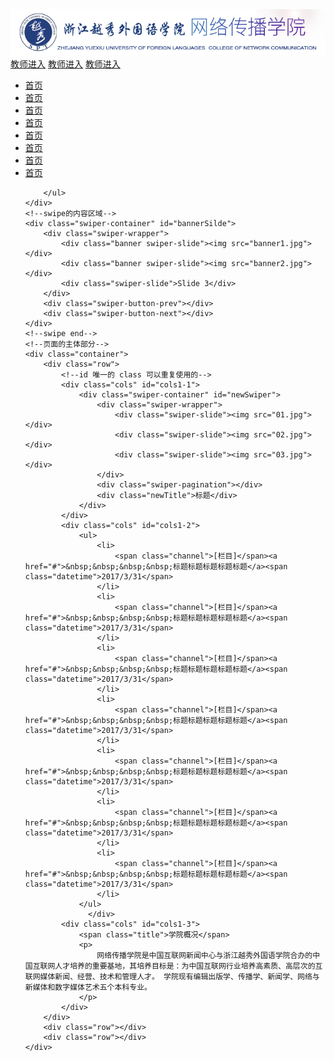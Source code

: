 <html>
<head>
<meta charset="utf-8">
<title>网传官网</title>
<link rel="stylesheet" type="text/css" href="style.css" />
<link rel="stylesheet" type="text/css" href="swiper-3.4.0.min.css" />
</head>

<body>
<div class="content">
	<div class="header">
        <img src="logo.png">
        <div class="quickLink">
            <a href="#">教师进入</a>
            <a href="#">教师进入</a>
            <a href="#">教师进入</a>
        </div>
    </div>
    <div class="nav">
        <ul>
            <li><a href="#">首页</a></li>
            <li><a href="#">首页</a></li>
            <li><a href="#">首页</a></li>
            <li><a href="#">首页</a></li>
            <li><a href="#">首页</a></li>
            <li><a href="#">首页</a></li>
            <li><a href="#">首页</a></li>
            <li><a href="#">首页</a></li>

        </ul>
    </div>
    <!--swipe的内容区域-->
    <div class="swiper-container" id="bannerSilde">
        <div class="swiper-wrapper">
            <div class="banner swiper-slide"><img src="banner1.jpg"></div>
            <div class="banner swiper-slide"><img src="banner2.jpg"></div>
            <div class="swiper-slide">Slide 3</div>
        </div>
        <div class="swiper-button-prev"></div>
        <div class="swiper-button-next"></div>
    </div>
    <!--swipe end-->
    <!--页面的主体部分-->
    <div class="container">
        <div class="row">
            <!--id 唯一的 class 可以重复使用的-->
            <div class="cols" id="cols1-1">
                <div class="swiper-container" id="newSwiper">
                    <div class="swiper-wrapper">
                        <div class="swiper-slide"><img src="01.jpg"></div>
                        <div class="swiper-slide"><img src="02.jpg"></div>
                        <div class="swiper-slide"><img src="03.jpg"></div>
                    </div>
                    <div class="swiper-pagination"></div>
                    <div class="newTitle">标题</div>
                </div>
            </div>
            <div class="cols" id="cols1-2">
                <ul>
                    <li>
                        <span class="channel">[栏目]</span><a href="#">&nbsp;&nbsp;&nbsp;&nbsp;标题标题标题标题标题</a><span class="datetime">2017/3/31</span>
                    </li>
                    <li>
                        <span class="channel">[栏目]</span><a href="#">&nbsp;&nbsp;&nbsp;&nbsp;标题标题标题标题标题</a><span class="datetime">2017/3/31</span>
                    </li>
                    <li>
                        <span class="channel">[栏目]</span><a href="#">&nbsp;&nbsp;&nbsp;&nbsp;标题标题标题标题标题</a><span class="datetime">2017/3/31</span>
                    </li>
                    <li>
                        <span class="channel">[栏目]</span><a href="#">&nbsp;&nbsp;&nbsp;&nbsp;标题标题标题标题标题</a><span class="datetime">2017/3/31</span>
                    </li>
                    <li>
                        <span class="channel">[栏目]</span><a href="#">&nbsp;&nbsp;&nbsp;&nbsp;标题标题标题标题标题</a><span class="datetime">2017/3/31</span>
                    </li>
                    <li>
                        <span class="channel">[栏目]</span><a href="#">&nbsp;&nbsp;&nbsp;&nbsp;标题标题标题标题标题</a><span class="datetime">2017/3/31</span>
                    </li>
                    <li>
                        <span class="channel">[栏目]</span><a href="#">&nbsp;&nbsp;&nbsp;&nbsp;标题标题标题标题标题</a><span class="datetime">2017/3/31</span>
                    </li>
                </ul>
                  </div>
            <div class="cols" id="cols1-3">
                <span class="title">学院概况</span>
                <p>
                    网络传播学院是中国互联网新闻中心与浙江越秀外国语学院合办的中国互联网人才培养的重要基地，其培养目标是：为中国互联网行业培养高素质、高层次的互联网媒体新闻、经营、技术和管理人才。 学院现有编辑出版学、传播学、新闻学、网络与新媒体和数字媒体艺术五个本科专业。
                </p>
            </div>
        </div>
        <div class="row"></div>
        <div class="row"></div>
    </div>

</div>
</body>
<!--脚本的标签 js文件 依赖的文件一定要写在最上面-->
<script src="jquery-3.1.1.min.js"></script>
<script src="swiper.jquery.min.js"></script>
<script>
   <!--var 定义一个变量, new 初始化了一个控件-->
    var bannerSilde = new Swiper ('#bannerSilde', {
        loop: true,
        nextButton: '.swiper-button-next',
        prevButton: '.swiper-button-prev',
    })
//    获取浏览器的视口的宽度
    var width = $(document).width();
    var height = width *300 / 2000;
    $('#bannerSilde').css('height',height + 'px');

   var newSwiper = new Swiper ('#newSwiper', {
       autoplay: 4000,//可选选项，自动滑动
       pagination : '.swiper-pagination',
       paginationType : 'progress',
       effect : 'fade'
   })
    //设置长和高
        var swiperChildren =  $('#newSwiper .swiper-wrapper').children();
       swiperChildren.each(function () {
          $(this).children().attr({
                   "width":"300",
                   "height":"220"
           });
       })



</script>
</html>
